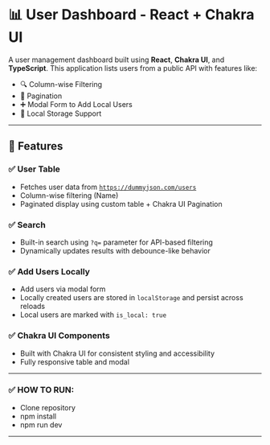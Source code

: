 # 📊 User Dashboard - React + Chakra UI

A user management dashboard built using **React**, **Chakra UI**, and **TypeScript**. This application lists users from a public API with features like:

- 🔍 Column-wise Filtering
- 📄 Pagination
- ➕ Modal Form to Add Local Users
- 💾 Local Storage Support

---

## 🚀 Features

### ✅ User Table
- Fetches user data from [`https://dummyjson.com/users`](https://dummyjson.com/users)
- Column-wise filtering (Name)
- Paginated display using custom table + Chakra UI Pagination

### ✅ Search
- Built-in search using `?q=` parameter for API-based filtering
- Dynamically updates results with debounce-like behavior

### ✅ Add Users Locally
- Add users via modal form
- Locally created users are stored in `localStorage` and persist across reloads
- Local users are marked with `is_local: true`

### ✅ Chakra UI Components
- Built with Chakra UI for consistent styling and accessibility
- Fully responsive table and modal

---

### ✅ HOW TO RUN:
- Clone repository
- npm install
- npm run dev

---